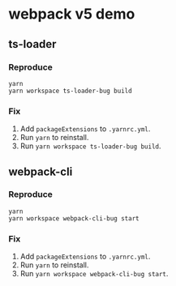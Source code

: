 # webpack v5 demo

## ts-loader

### Reproduce

```shell
yarn
yarn workspace ts-loader-bug build
```

### Fix

1. Add `packageExtensions` to `.yarnrc.yml`.
2. Run `yarn` to reinstall.
3. Run `yarn workspace ts-loader-bug build`.

## webpack-cli

### Reproduce

```shell
yarn
yarn workspace webpack-cli-bug start
```

### Fix

1. Add `packageExtensions` to `.yarnrc.yml`.
2. Run `yarn` to reinstall.
3. Run `yarn workspace webpack-cli-bug start`.
